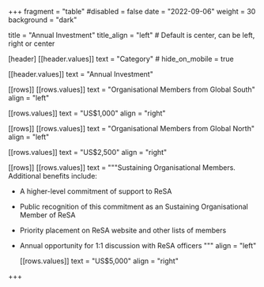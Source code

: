 +++
fragment = "table"
#disabled = false
date = "2022-09-06"
weight = 30
background = "dark"

title = "Annual Investment"
title_align = "left" # Default is center, can be left, right or center

[header]
  [[header.values]]
    text = "Category"
    # hide_on_mobile = true

  [[header.values]]
    text = "Annual Investment"

[[rows]]
  [[rows.values]]
    text = "Organisational Members from Global South"
    align = "left"

  [[rows.values]]
    text = "US$1,000"
    align = "right"

[[rows]]
  [[rows.values]]
    text = "Organisational Members from Global North"
    align = "left"

  [[rows.values]]
    text = "US$2,500"
    align = "right"

[[rows]]
  [[rows.values]]
    text = """Sustaining Organisational Members. Additional benefits include:
- A higher-level commitment of support to ReSA
- Public recognition of this commitment as an Sustaining Organisational Member of ReSA
- Priority placement on ReSA website and other lists of members
- Annual opportunity for 1:1 discussion with ReSA officers
"""
   align = "left"

  [[rows.values]]
    text = "US$5,000"
    align = "right"
    
+++
